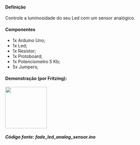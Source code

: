 #### Definição

Controle a luminosidade do seu Led com um sensor analógico.

#### Componentes

 - 1x Arduino Uno;
 - 1x Led;
 - 1x Resistor;
 - 1x Protoboard;
 - 1x Potenciometro 5 Kb;
 - 5x Jumpers;
 
<h4>Demonstração (por Fritzing): </h4>

<p>
 <img src="https://github.com/paulotokarski/projetosArduino/blob/master/fade_led_analog_sensor/fade_led_analog_sensor_bb.png"height="133px" width="auto">
</p>
 
##### Código fonte: fade_led_analog_sensor.ino
